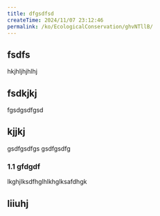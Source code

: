 ```yaml
---
title: dfgsdfsd
createTime: 2024/11/07 23:12:46
permalink: /ko/EcologicalConservation/ghvNTllB/
---
```


## fsdfs
hkjhljhjhlhj
## fsdkjkj

fgsdgsdfgsd

## kjjkj

gsdfgsdfgs
gsdfgsdfg

### 1.1 gfdgdf


lkghjlksdfhglhlkhglksafdhgk

## liiuhj

